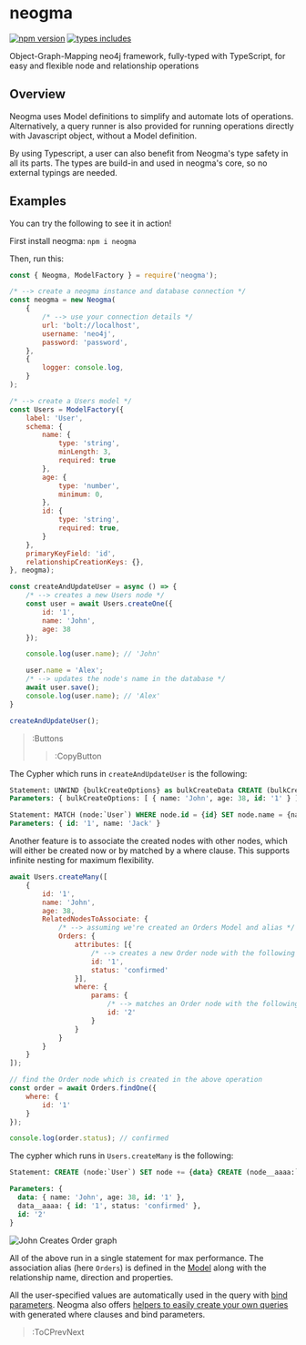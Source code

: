 # neogma

[![npm version](https://badgen.net/npm/v/neogma)](https://www.npmjs.com/package/neogma)
[![types includes](https://badgen.net/npm/types/tslib)](https://www.typescriptlang.org/)

Object-Graph-Mapping neo4j framework, fully-typed with TypeScript, for easy and flexible node and relationship operations

## Overview
Neogma uses Model definitions to simplify and automate lots of operations. Alternatively, a query runner is also provided for running operations directly with Javascript object, without a Model definition.

By using Typescript, a user can also benefit from Neogma's type safety in all its parts. The types are build-in and used in neogma's core, so no external typings are needed.

## Examples
You can try the following to see it in action!

First install neogma: `npm i neogma`

Then, run this:
```js
const { Neogma, ModelFactory } = require('neogma');

/* --> create a neogma instance and database connection */
const neogma = new Neogma(
    {
        /* --> use your connection details */
        url: 'bolt://localhost',
        username: 'neo4j',
        password: 'password',
    },
    {
        logger: console.log,
    }
);

/* --> create a Users model */
const Users = ModelFactory({
    label: 'User',
    schema: {
        name: {
            type: 'string',
            minLength: 3,
            required: true
        },
        age: {
            type: 'number',
            minimum: 0,
        },
        id: {
            type: 'string',
            required: true,
        }
    },
    primaryKeyField: 'id',
    relationshipCreationKeys: {},
}, neogma);

const createAndUpdateUser = async () => {
    /* --> creates a new Users node */
    const user = await Users.createOne({
        id: '1',
        name: 'John',
        age: 38
    });

    console.log(user.name); // 'John'

    user.name = 'Alex';
    /* --> updates the node's name in the database */
    await user.save();
    console.log(user.name); // 'Alex'
}

createAndUpdateUser();
```
> :Buttons
> > :CopyButton

The Cypher which runs in `createAndUpdateUser` is the following:
```sql
Statement: UNWIND {bulkCreateOptions} as bulkCreateData CREATE (bulkCreateNodes:`User`) SET bulkCreateNodes += bulkCreateData
Parameters: { bulkCreateOptions: [ { name: 'John', age: 38, id: '1' } ] }

Statement: MATCH (node:`User`) WHERE node.id = {id} SET node.name = {name}
Parameters: { id: '1', name: 'Jack' }
```

Another feature is to associate the created nodes with other nodes, which will either be created now or by matched by a where clause. This supports infinite nesting for maximum flexibility.

```js
await Users.createMany([
    {
        id: '1',
        name: 'John',
        age: 38,
        RelatedNodesToAssociate: {
            /* --> assuming we're created an Orders Model and alias */
            Orders: {
                attributes: [{
                    /* --> creates a new Order node with the following properties, and associates it with John */
                    id: '1',
                    status: 'confirmed'
                }],
                where: {
                    params: {
                        /* --> matches an Order node with the following id and associates it with John */
                        id: '2'
                    }
                }
            }
        }
    }
]);

// find the Order node which is created in the above operation
const order = await Orders.findOne({
    where: {
        id: '1'
    }
});

console.log(order.status); // confirmed
```

The cypher which runs in `Users.createMany` is the following:
```sql
Statement: CREATE (node:`User`) SET node += {data} CREATE (node__aaaa:`Order`) SET node__aaaa += {data__aaaa} CREATE (node)-[:CREATES]->(node__aaaa) WITH DISTINCT node MATCH (targetNode:`Order`) WHERE targetNode.id = {id} CREATE (node)-[r:CREATES]->(targetNode)

Parameters: {
  data: { name: 'John', age: 38, id: '1' },
  data__aaaa: { id: '1', status: 'confirmed' },
  id: '2'
}
```
![John Creates Order graph](https://i.imgur.com/gK3d74h.png)

All of the above run in a single statement for max performance. The association alias (here `Orders`) is defined in the [Model](./docs/Models/Overview) along with the relationship name, direction and properties.

All the user-specified values are automatically used in the query with [bind parameters](./docs/Bind-Parameters). Neogma also offers [helpers to easily create your own queries](./docs/QueryRunner/Overview) with generated where clauses and bind parameters.

> :ToCPrevNext